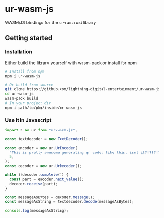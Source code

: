 # ur-wasm-js

WASM/JS bindings for the ur-rust rust library

## Getting started

### Installation

Either build the library yourself with wasm-pack or install for npm

```sh
# Install from npm
npm i ur-wasm-js
```

```sh
# Or build from source
git clone https://github.com/lightning-digital-entertainment/ur-wasm-js
cd ur-wasm-js
wasm-pack build
# In your project dir
npm i path/to/pkg/inside/ur-wasm-js
```

### Use it in Javascript

```js
import * as ur from "ur-wasm-js";

const textdecoder = new TextDecoder();

const encoder = new ur.UrEncoder(
  "This is pretty awesome generating qr codes like this, isnt it?!?!?!?!?!?!?!?",
  5,
);
const decoder = new ur.UrDecoder();

while (!decoder.complete()) {
  const part = encoder.next_value();
  decoder.receive(part);
}

const messageAsBytes = decoder.message();
const messageAsString = textdecoder.decode(messageAsBytes);

console.log(messageAsString);
```
